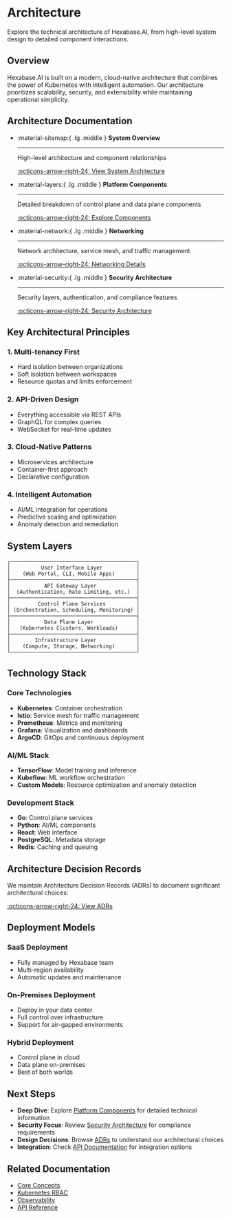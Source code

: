 # Architecture

Explore the technical architecture of Hexabase.AI, from high-level system design to detailed component interactions.

## Overview

Hexabase.AI is built on a modern, cloud-native architecture that combines the power of Kubernetes with intelligent automation. Our architecture prioritizes scalability, security, and extensibility while maintaining operational simplicity.

## Architecture Documentation

<div class="grid cards" markdown>

-   :material-sitemap:{ .lg .middle } **System Overview**

    ---

    High-level architecture and component relationships

    [:octicons-arrow-right-24: View System Architecture](system-architecture.md)

-   :material-layers:{ .lg .middle } **Platform Components**

    ---

    Detailed breakdown of control plane and data plane components

    [:octicons-arrow-right-24: Explore Components](technical-design.md)

-   :material-network:{ .lg .middle } **Networking**

    ---

    Network architecture, service mesh, and traffic management

    [:octicons-arrow-right-24: Networking Details](technical-design.md#networking)

-   :material-security:{ .lg .middle } **Security Architecture**

    ---

    Security layers, authentication, and compliance features

    [:octicons-arrow-right-24: Security Architecture](security-architecture.md)

</div>

## Key Architectural Principles

### 1. Multi-tenancy First
- Hard isolation between organizations
- Soft isolation between workspaces
- Resource quotas and limits enforcement

### 2. API-Driven Design
- Everything accessible via REST APIs
- GraphQL for complex queries
- WebSocket for real-time updates

### 3. Cloud-Native Patterns
- Microservices architecture
- Container-first approach
- Declarative configuration

### 4. Intelligent Automation
- AI/ML integration for operations
- Predictive scaling and optimization
- Anomaly detection and remediation

## System Layers

```
┌─────────────────────────────────────────┐
│          User Interface Layer           │
│    (Web Portal, CLI, Mobile Apps)       │
├─────────────────────────────────────────┤
│           API Gateway Layer             │
│  (Authentication, Rate Limiting, etc.)  │
├─────────────────────────────────────────┤
│         Control Plane Services          │
│ (Orchestration, Scheduling, Monitoring) │
├─────────────────────────────────────────┤
│           Data Plane Layer              │
│   (Kubernetes Clusters, Workloads)      │
├─────────────────────────────────────────┤
│        Infrastructure Layer             │
│    (Compute, Storage, Networking)       │
└─────────────────────────────────────────┘
```

## Technology Stack

### Core Technologies
- **Kubernetes**: Container orchestration
- **Istio**: Service mesh for traffic management
- **Prometheus**: Metrics and monitoring
- **Grafana**: Visualization and dashboards
- **ArgoCD**: GitOps and continuous deployment

### AI/ML Stack
- **TensorFlow**: Model training and inference
- **Kubeflow**: ML workflow orchestration
- **Custom Models**: Resource optimization and anomaly detection

### Development Stack
- **Go**: Control plane services
- **Python**: AI/ML components
- **React**: Web interface
- **PostgreSQL**: Metadata storage
- **Redis**: Caching and queuing

## Architecture Decision Records

We maintain Architecture Decision Records (ADRs) to document significant architectural choices:

[:octicons-arrow-right-24: View ADRs](adr/index.md)

## Deployment Models

### SaaS Deployment
- Fully managed by Hexabase team
- Multi-region availability
- Automatic updates and maintenance

### On-Premises Deployment
- Deploy in your data center
- Full control over infrastructure
- Support for air-gapped environments

### Hybrid Deployment
- Control plane in cloud
- Data plane on-premises
- Best of both worlds

## Next Steps

- **Deep Dive**: Explore [Platform Components](technical-design.md) for detailed technical information
- **Security Focus**: Review [Security Architecture](security-architecture.md) for compliance requirements
- **Design Decisions**: Browse [ADRs](adr/index.md) to understand our architectural choices
- **Integration**: Check [API Documentation](../api/index.md) for integration options

## Related Documentation

- [Core Concepts](../concept/index.md)
- [Kubernetes RBAC](../rbac/index.md)
- [Observability](../observability/index.md)
- [API Reference](../api/index.md)